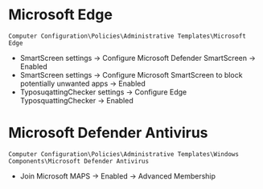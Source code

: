 # Microsoft Edge

`Computer Configuration\Policies\Administrative Templates\Microsoft Edge`

- SmartScreen settings -> Configure Microsoft Defender SmartScreen -> Enabled
- SmartScreen settings -> Configure Microsoft SmartScreen to block potentially unwanted apps -> Enabled
- TyposuqattingChecker settings -> Configure Edge TyposquattingChecker -> Enabled


# Microsoft Defender Antivirus

`Computer Configuration\Policies\Administrative Templates\Windows Components\Microsoft Defender Antivirus`

- Join Microsoft MAPS -> Enabled -> Advanced Membership